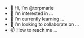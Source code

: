 - 👋 Hi, I’m @torpmarie
- 👀 I’m interested in ...
- 🌱 I’m currently learning ...
- 💞️ I’m looking to collaborate on ...
- 📫 How to reach me ...

<!---
torpmarie/torpmarie is a ✨ special ✨ repository because its `README.md` (this file) appears on your GitHub profile.
You can click the Preview link to take a look at your changes.
--->
